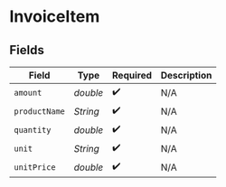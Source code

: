 # InvoiceItem


## Fields

| Field              | Type               | Required           | Description        |
| ------------------ | ------------------ | ------------------ | ------------------ |
| `amount`           | *double*           | :heavy_check_mark: | N/A                |
| `productName`      | *String*           | :heavy_check_mark: | N/A                |
| `quantity`         | *double*           | :heavy_check_mark: | N/A                |
| `unit`             | *String*           | :heavy_check_mark: | N/A                |
| `unitPrice`        | *double*           | :heavy_check_mark: | N/A                |